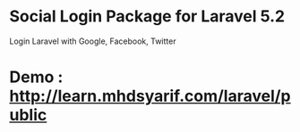 # Social Login Package for Laravel 5.2
Login Laravel with Google, Facebook, Twitter

# Demo : http://learn.mhdsyarif.com/laravel/public
